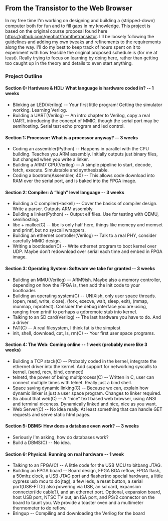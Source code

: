 ## From the Transistor to the Web Browser

In my free time I'm working on designing and building a (stripped-down) computer both for fun and to fill gaps in my knowledge. This project is based on the original course proposal found here https://github.com/geohot/fromthetransistor. I'll be loosely following the guidelines and adding my own tweaks and refinements to the requirements along the way. I'll do my best to keep track of hours spent on it to experiment with how feasible the original proposed schedule is (for me at least). Really trying to focus on learning by doing here, rather than getting too caught up in the theory and details to even start anything.

### Project Outline

#### Section 0: Hardware & HDL: What language is hardware coded in? -- 1 weeks
- Blinking an LED(Verilog) -- Your first little program! Getting the simulator working. Learning Verilog.
- Building a UART(Verilog) -- An intro chapter to Verilog, copy a real UART, introducing the concept of MMIO, though the serial port may be semihosting. Serial test echo program and led control.

#### Section 1: Processor: What is a processor anyway? -- 3 weeks
- Coding an assembler(Python) -- Happens in parallel with the CPU building. Teaches you ARM assembly. Initially outputs just binary files, but changed when you write a linker.
- Building a ARM7 CPU(Verilog) -- A simple pipeline to start, decode, fetch, execute. Simulatable and synthesizable.
- Coding a bootrom(Assembler, 40) -- This allows code download into RAM over the serial port, and is baked into the FPGA image.

#### Section 2: Compiler: A “high” level language -- 3 weeks
- Building a C compiler(Haskell) -- Cover the basics of compiler design. Write a parser. Outputs ARM assembly.
- Building a linker(Python) -- Output elf files. Use for testing with QEMU, semihosting.
- libc + malloc(C) -- libc is only half here, things like memcpy and memset and printf, but no syscall wrappers.
- Building an ethernet controller(Verilog) -- Talk to a real PHY, consider carefully MMIO design.
- Writing a bootloader(C) -- Write ethernet program to boot kernel over UDP. Maybe don’t redownload over serial each time and embed in FPGA image.

#### Section 3: Operating System: Software we take for granted -- 3 weeks
- Building an MMU(Verilog) -- ARM9ish. Maybe also a memory controller, depending on how the FPGA is, then add the init code to your bootloader.
- Building an operating system(C) -- UNIXish, only user space threads. (open, read, write, close), (fork, execve, wait, sleep, exit), (mmap, munmap, mprotect). Consider the debug interface you are using, ranging from printf to perhaps a gdbremote stub into kernel.
- Talking to an SD card(Verilog) -- The last hardware you have to do. And a driver
- FAT(C) -- A real filesystem, I think fat is the simplest
- init, shell, download, cat, ls, rm(C) -- Your first user space programs.

#### Section 4: The Web: Coming online -- 1 week (probably more like 3 weeks)
- Building a TCP stack(C) -- Probably coded in the kernel, integrate the ethernet driver into the kernel. Add support for networking syscalls to kernel. (send, recv, bind, connect)
- telnetd, the power of being multiprocess(C) --  Written in C, user can connect multiple times with telnet. Really just a bind shell.
- Space saving dynamic linking(C) -- Because we can, explain how dynamic linker is just a user space program. Changes to linker required.
- So about that web(C) -- A “nice” text based web browser, using ANSI and terminal niceness. Dynamically linked and nice, nice as you want.
- Web Server(C) -- No idea really. At least something that can handle GET requests and serve static html pages.

#### Section 5: DBMS: How does a database even work? -- 3 weeks
- Seriously I'm asking, how do databases work?
- Build a DBMS(C) -- No idea.

#### Section 6: Physical: Running on real hardware -- 1 week
- Talking to an FPGA(C) -- A little code for the USB MCU to bitbang JTAG.
- Building an FPGA board -- Board design, FPGA BGA reflow, FPGA flash, a 50mhz clock, a USB JTAG port and flasher(no special hardware, a little cypress usb mcu to do jtag), a few leds, a reset button, a serial port(USB-FTDI) also powering via USB, an sd card, expansion connector(ide cable?), and an ethernet port. Optional, expansion board, host USB port, NTSC TV out, an ISA port, and PS/2 connector on the board to taunt you. We provide a toaster oven and a multimeter thermometer to do reflow. 
- Bringup -- Compiling and downloading the Verilog for the board
